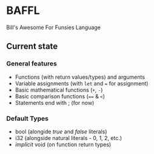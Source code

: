 # BAFFL
Bill's Awesome For Funsies Language

## Current state

### General features
* Functions (with return values/types) and arguments
* Variable assignments (with `let` and `=` for assignment)
* Basic mathematical functions (`+`, `-`)
* Basic comparison functions (`==` & `<`)
* Statements end with ; (for now)

### Default Types
* bool (alongide _true_ and _false_ literals)
* i32 (alongside natural literals - 0, 1, 2, etc.)
* _implicit_ void (on function return types)
